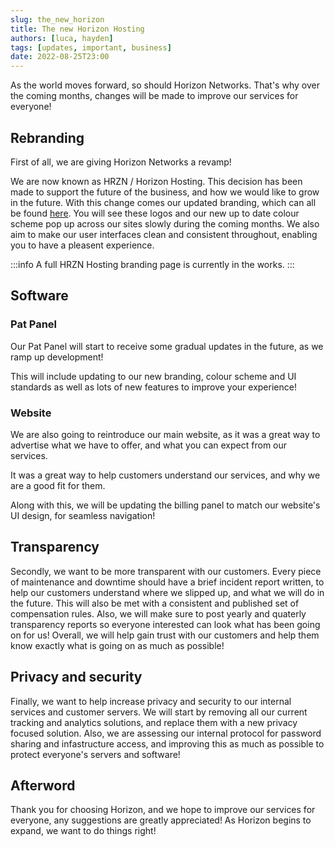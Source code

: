 ```yaml
---
slug: the_new_horizon
title: The new Horizon Hosting
authors: [luca, hayden]
tags: [updates, important, business]
date: 2022-08-25T23:00
---
```


As the world moves forward, so should Horizon Networks. That's why over the coming months, changes will be made to improve our services for everyone!

## Rebranding

First of all, we are giving Horizon Networks a revamp!

We are now known as HRZN / Horizon Hosting. This decision has been made to support the future of the business, and how we would like to grow in the future.
With this change comes our updated branding, which can all be found [here](https://archive.horizonnetworks.uk/Branding/). You will see these logos and our new
up to date colour scheme pop up across our sites slowly during the coming months. We also aim to make our user interfaces clean and consistent throughout, enabling
you to have a pleasent experience.

:::info
A full HRZN Hosting branding page is currently in the works.
:::


## Software

### Pat Panel

Our Pat Panel will start to receive some gradual updates in the future, as we ramp up development!

This will include updating to our new branding, colour scheme and UI standards as well as lots of new features to improve your experience!

### Website

We are also going to reintroduce our main website, as it was a great way to advertise what we have to offer, and what you can expect from our services.

It was a great way to help customers understand our services, and why we are a good fit for them.

Along with this, we will be updating the billing panel to match our website's UI design, for seamless navigation!

## Transparency

Secondly, we want to be more transparent with our customers.
Every piece of maintenance and downtime should have a brief incident report written, to help our customers understand where we slipped up, and what we will do in the future. This will also be met with a consistent and published set of compensation rules.
Also, we will make sure to post yearly and quaterly transparency reports so everyone interested can look what has been going on for us!
Overall, we will help gain trust with our customers and help them know exactly what is going on as much as possible!

## Privacy and security

Finally, we want to help increase privacy and security to our internal services and customer servers.
We will start by removing all our current tracking and analytics solutions, and replace them with a new privacy focused solution.
Also, we are assessing our internal protocol for password sharing and infastructure access, and improving this as much as possible to protect everyone's servers and software!

## Afterword

Thank you for choosing Horizon, and we hope to improve our services for everyone, any suggestions are greatly appreciated!
As Horizon begins to expand, we want to do things right!
